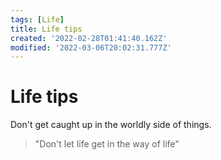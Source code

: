 ```yaml
---
tags: [Life]
title: Life tips
created: '2022-02-28T01:41:40.162Z'
modified: '2022-03-06T20:02:31.777Z'
---
```


# Life tips

Don't get caught up in the worldly side of things.

> "Don't let life get in the way of life"




